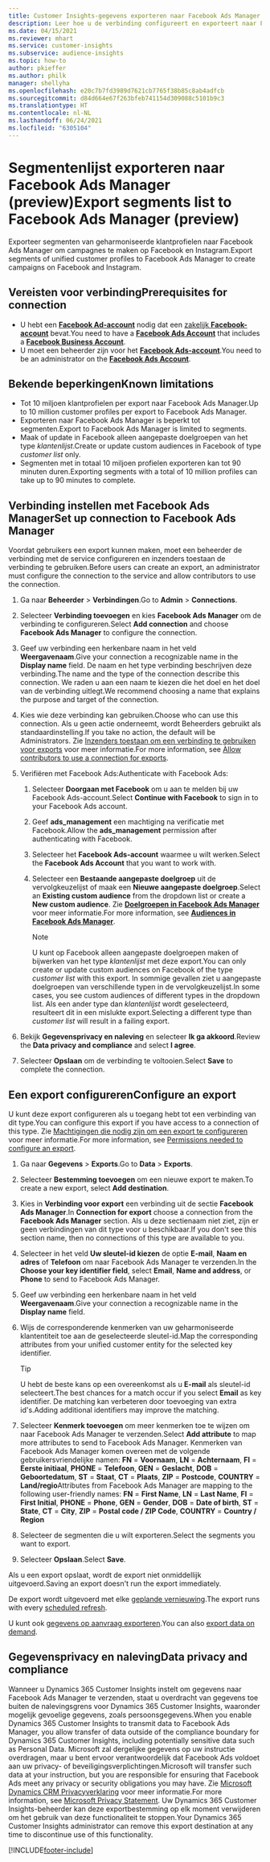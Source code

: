 ```yaml
---
title: Customer Insights-gegevens exporteren naar Facebook Ads Manager
description: Leer hoe u de verbinding configureert en exporteert naar Facebook Ads Manager.
ms.date: 04/15/2021
ms.reviewer: mhart
ms.service: customer-insights
ms.subservice: audience-insights
ms.topic: how-to
author: pkieffer
ms.author: philk
manager: shellyha
ms.openlocfilehash: e20c7b7fd3989d7621cb7765f38b85c8ab4adfcb
ms.sourcegitcommit: d84d664e67f263bfeb741154d309088c5101b9c3
ms.translationtype: HT
ms.contentlocale: nl-NL
ms.lasthandoff: 06/24/2021
ms.locfileid: "6305104"
---
```

# <a name="export-segments-list-to-facebook-ads-manager-preview"></a><span data-ttu-id="24727-103">Segmentenlijst exporteren naar Facebook Ads Manager (preview)</span><span class="sxs-lookup"><span data-stu-id="24727-103">Export segments list to Facebook Ads Manager (preview)</span></span>

<span data-ttu-id="24727-104">Exporteer segmenten van geharmoniseerde klantprofielen naar Facebook Ads Manager om campagnes te maken op Facebook en Instagram.</span><span class="sxs-lookup"><span data-stu-id="24727-104">Export segments of unified customer profiles to Facebook Ads Manager to create campaigns on Facebook and Instagram.</span></span>

## <a name="prerequisites-for-connection"></a><span data-ttu-id="24727-105">Vereisten voor verbinding</span><span class="sxs-lookup"><span data-stu-id="24727-105">Prerequisites for connection</span></span>

- <span data-ttu-id="24727-106">U hebt een [**Facebook Ad-account**](https://www.facebook.com/business/learn/lessons/step-by-step-ads-manager-account) nodig dat een [zakelijk **Facebook-account**](https://business.facebook.com/) bevat.</span><span class="sxs-lookup"><span data-stu-id="24727-106">You need to have a [**Facebook Ads Account**](https://www.facebook.com/business/learn/lessons/step-by-step-ads-manager-account) that includes a [**Facebook Business Account**](https://business.facebook.com/).</span></span>
- <span data-ttu-id="24727-107">U moet een beheerder zijn voor het [**Facebook Ads-account**](https://www.facebook.com/business/learn/lessons/step-by-step-ads-manager-account).</span><span class="sxs-lookup"><span data-stu-id="24727-107">You need to be an administrator on the [**Facebook Ads Account**](https://www.facebook.com/business/learn/lessons/step-by-step-ads-manager-account).</span></span>

## <a name="known-limitations"></a><span data-ttu-id="24727-108">Bekende beperkingen</span><span class="sxs-lookup"><span data-stu-id="24727-108">Known limitations</span></span>

- <span data-ttu-id="24727-109">Tot 10 miljoen klantprofielen per export naar Facebook Ads Manager.</span><span class="sxs-lookup"><span data-stu-id="24727-109">Up to 10 million customer profiles per export to Facebook Ads Manager.</span></span>
- <span data-ttu-id="24727-110">Exporteren naar Facebook Ads Manager is beperkt tot segmenten.</span><span class="sxs-lookup"><span data-stu-id="24727-110">Export to Facebook Ads Manager is limited to segments.</span></span>
- <span data-ttu-id="24727-111">Maak of update in Facebook alleen aangepaste doelgroepen van het type *klantenlijst*.</span><span class="sxs-lookup"><span data-stu-id="24727-111">Create or update custom audiences in Facebook of type *customer list* only.</span></span>
- <span data-ttu-id="24727-112">Segmenten met in totaal 10 miljoen profielen exporteren kan tot 90 minuten duren.</span><span class="sxs-lookup"><span data-stu-id="24727-112">Exporting segments with a total of 10 million profiles can take up to 90 minutes to complete.</span></span>

## <a name="set-up-connection-to-facebook-ads-manager"></a><span data-ttu-id="24727-113">Verbinding instellen met Facebook Ads Manager</span><span class="sxs-lookup"><span data-stu-id="24727-113">Set up connection to Facebook Ads Manager</span></span>

<span data-ttu-id="24727-114">Voordat gebruikers een export kunnen maken, moet een beheerder de verbinding met de service configureren en inzenders toestaan de verbinding te gebruiken.</span><span class="sxs-lookup"><span data-stu-id="24727-114">Before users can create an export, an administrator must configure the connection to the service and allow contributors to use the connection.</span></span>

1. <span data-ttu-id="24727-115">Ga naar **Beheerder** > **Verbindingen**.</span><span class="sxs-lookup"><span data-stu-id="24727-115">Go to **Admin** > **Connections**.</span></span>

1. <span data-ttu-id="24727-116">Selecteer **Verbinding toevoegen** en kies **Facebook Ads Manager** om de verbinding te configureren.</span><span class="sxs-lookup"><span data-stu-id="24727-116">Select **Add connection** and choose **Facebook Ads Manager** to configure the connection.</span></span>

1. <span data-ttu-id="24727-117">Geef uw verbinding een herkenbare naam in het veld **Weergavenaam**.</span><span class="sxs-lookup"><span data-stu-id="24727-117">Give your connection a recognizable name in the **Display name** field.</span></span> <span data-ttu-id="24727-118">De naam en het type verbinding beschrijven deze verbinding.</span><span class="sxs-lookup"><span data-stu-id="24727-118">The name and the type of the connection describe this connection.</span></span> <span data-ttu-id="24727-119">We raden u aan een naam te kiezen die het doel en het doel van de verbinding uitlegt.</span><span class="sxs-lookup"><span data-stu-id="24727-119">We recommend choosing a name that explains the purpose and target of the connection.</span></span>

1. <span data-ttu-id="24727-120">Kies wie deze verbinding kan gebruiken.</span><span class="sxs-lookup"><span data-stu-id="24727-120">Choose who can use this connection.</span></span> <span data-ttu-id="24727-121">Als u geen actie onderneemt, wordt Beheerders gebruikt als standaardinstelling.</span><span class="sxs-lookup"><span data-stu-id="24727-121">If you take no action, the default will be Administrators.</span></span> <span data-ttu-id="24727-122">Zie [Inzenders toestaan om een verbinding te gebruiken voor exports](connections.md#allow-contributors-to-use-a-connection-for-exports) voor meer informatie.</span><span class="sxs-lookup"><span data-stu-id="24727-122">For more information, see [Allow contributors to use a connection for exports](connections.md#allow-contributors-to-use-a-connection-for-exports).</span></span>

1. <span data-ttu-id="24727-123">Verifiëren met Facebook Ads:</span><span class="sxs-lookup"><span data-stu-id="24727-123">Authenticate with Facebook Ads:</span></span> 

   1. <span data-ttu-id="24727-124">Selecteer **Doorgaan met Facebook** om u aan te melden bij uw Facebook Ads-account.</span><span class="sxs-lookup"><span data-stu-id="24727-124">Select **Continue with Facebook** to sign in to your Facebook Ads account.</span></span>

   1. <span data-ttu-id="24727-125">Geef **ads_management** een machtiging na verificatie met Facebook.</span><span class="sxs-lookup"><span data-stu-id="24727-125">Allow the **ads_management** permission after authenticating with Facebook.</span></span>

   1. <span data-ttu-id="24727-126">Selecteer het **Facebook Ads-account** waarmee u wilt werken.</span><span class="sxs-lookup"><span data-stu-id="24727-126">Select the **Facebook Ads Account** that you want to work with.</span></span>

   1. <span data-ttu-id="24727-127">Selecteer een **Bestaande aangepaste doelgroep** uit de vervolgkeuzelijst of maak een **Nieuwe aangepaste doelgroep**.</span><span class="sxs-lookup"><span data-stu-id="24727-127">Select an **Existing custom audience** from the dropdown list or create a **New custom audience**.</span></span> <span data-ttu-id="24727-128">Zie [**Doelgroepen in Facebook Ads Manager**](https://www.facebook.com/business/help/744354708981227?id=2469097953376494) voor meer informatie.</span><span class="sxs-lookup"><span data-stu-id="24727-128">For more information, see [**Audiences in Facebook Ads Manager**](https://www.facebook.com/business/help/744354708981227?id=2469097953376494).</span></span>
      > [!NOTE]
      > <span data-ttu-id="24727-129">U kunt op Facebook alleen aangepaste doelgroepen maken of bijwerken van het type *klantenlijst* met deze export.</span><span class="sxs-lookup"><span data-stu-id="24727-129">You can only create or update custom audiences on Facebook of the type *customer list* with this export.</span></span> <span data-ttu-id="24727-130">In sommige gevallen ziet u aangepaste doelgroepen van verschillende typen in de vervolgkeuzelijst.</span><span class="sxs-lookup"><span data-stu-id="24727-130">In some cases, you see custom audiences of different types in the dropdown list.</span></span> <span data-ttu-id="24727-131">Als een ander type dan *klantenlijst* wordt geselecteerd, resulteert dit in een mislukte export.</span><span class="sxs-lookup"><span data-stu-id="24727-131">Selecting a different type than *customer list* will result in a failing export.</span></span> 

1. <span data-ttu-id="24727-132">Bekijk **Gegevensprivacy en naleving** en selecteer **Ik ga akkoord**.</span><span class="sxs-lookup"><span data-stu-id="24727-132">Review the **Data privacy and compliance** and select **I agree**.</span></span>

1. <span data-ttu-id="24727-133">Selecteer **Opslaan** om de verbinding te voltooien.</span><span class="sxs-lookup"><span data-stu-id="24727-133">Select **Save** to complete the connection.</span></span>

## <a name="configure-an-export"></a><span data-ttu-id="24727-134">Een export configureren</span><span class="sxs-lookup"><span data-stu-id="24727-134">Configure an export</span></span>

<span data-ttu-id="24727-135">U kunt deze export configureren als u toegang hebt tot een verbinding van dit type.</span><span class="sxs-lookup"><span data-stu-id="24727-135">You can configure this export if you have access to a connection of this type.</span></span> <span data-ttu-id="24727-136">Zie [Machtigingen die nodig zijn om een export te configureren](export-destinations.md#set-up-a-new-export) voor meer informatie.</span><span class="sxs-lookup"><span data-stu-id="24727-136">For more information, see [Permissions needed to configure an export](export-destinations.md#set-up-a-new-export).</span></span>

1. <span data-ttu-id="24727-137">Ga naar **Gegevens** > **Exports**.</span><span class="sxs-lookup"><span data-stu-id="24727-137">Go to **Data** > **Exports**.</span></span>

1. <span data-ttu-id="24727-138">Selecteer **Bestemming toevoegen** om een nieuwe export te maken.</span><span class="sxs-lookup"><span data-stu-id="24727-138">To create a new export, select **Add destination**.</span></span> 

1. <span data-ttu-id="24727-139">Kies in **Verbinding voor export** een verbinding uit de sectie **Facebook Ads Manager**.</span><span class="sxs-lookup"><span data-stu-id="24727-139">In **Connection for export** choose a connection from the **Facebook Ads Manager** section.</span></span> <span data-ttu-id="24727-140">Als u deze sectienaam niet ziet, zijn er geen verbindingen van dit type voor u beschikbaar.</span><span class="sxs-lookup"><span data-stu-id="24727-140">If you don't see this section name, then no connections of this type are available to you.</span></span>

1. <span data-ttu-id="24727-141">Selecteer in het veld **Uw sleutel-id kiezen** de optie **E-mail**, **Naam en adres** of **Telefoon** om naar Facebook Ads Manager te verzenden.</span><span class="sxs-lookup"><span data-stu-id="24727-141">In the **Choose your key identifier field**, select **Email**, **Name and address**, or **Phone** to send to Facebook Ads Manager.</span></span> 

1. <span data-ttu-id="24727-142">Geef uw verbinding een herkenbare naam in het veld **Weergavenaam**.</span><span class="sxs-lookup"><span data-stu-id="24727-142">Give your connection a recognizable name in the **Display name** field.</span></span>

1. <span data-ttu-id="24727-143">Wijs de corresponderende kenmerken van uw geharmoniseerde klantentiteit toe aan de geselecteerde sleutel-id.</span><span class="sxs-lookup"><span data-stu-id="24727-143">Map the corresponding attributes from your unified customer entity for the selected key identifier.</span></span>
   > [!TIP]
   > <span data-ttu-id="24727-144">U hebt de beste kans op een overeenkomst als u **E-mail** als sleutel-id selecteert.</span><span class="sxs-lookup"><span data-stu-id="24727-144">The best chances for a match occur if you select **Email** as key identifier.</span></span> <span data-ttu-id="24727-145">De matching kan verbeteren door toevoeging van extra id's.</span><span class="sxs-lookup"><span data-stu-id="24727-145">Adding additional identifiers may improve the matching.</span></span>

1. <span data-ttu-id="24727-146">Selecteer **Kenmerk toevoegen** om meer kenmerken toe te wijzen om naar Facebook Ads Manager te verzenden.</span><span class="sxs-lookup"><span data-stu-id="24727-146">Select **Add attribute** to map more attributes to send to Facebook Ads Manager.</span></span> <span data-ttu-id="24727-147">Kenmerken van Facebook Ads Manager komen overeen met de volgende gebruikersvriendelijke namen: **FN** = **Voornaam**, **LN** = **Achternaam**, **FI** = **Eerste initiaal**, **PHONE** = **Telefoon**, **GEN** = **Geslacht**, **DOB** = **Geboortedatum**, **ST** = **Staat**, **CT** = **Plaats**, **ZIP** = **Postcode**, **COUNTRY** = **Land/regio**</span><span class="sxs-lookup"><span data-stu-id="24727-147">Attributes from Facebook Ads Manager are mapping to the following user-friendly names: **FN** = **First Name**, **LN** = **Last Name**, **FI** = **First Initial**, **PHONE** = **Phone**, **GEN** = **Gender**, **DOB** = **Date of birth**, **ST** = **State**, **CT** = **City**, **ZIP** = **Postal code / ZIP Code**, **COUNTRY** = **Country / Region**</span></span>

1. <span data-ttu-id="24727-148">Selecteer de segmenten die u wilt exporteren.</span><span class="sxs-lookup"><span data-stu-id="24727-148">Select the segments you want to export.</span></span>

1. <span data-ttu-id="24727-149">Selecteer **Opslaan**.</span><span class="sxs-lookup"><span data-stu-id="24727-149">Select **Save**.</span></span>

<span data-ttu-id="24727-150">Als u een export opslaat, wordt de export niet onmiddellijk uitgevoerd.</span><span class="sxs-lookup"><span data-stu-id="24727-150">Saving an export doesn't run the export immediately.</span></span>

<span data-ttu-id="24727-151">De export wordt uitgevoerd met elke [geplande vernieuwing](system.md#schedule-tab).</span><span class="sxs-lookup"><span data-stu-id="24727-151">The export runs with every [scheduled refresh](system.md#schedule-tab).</span></span> 

<span data-ttu-id="24727-152">U kunt ook [gegevens op aanvraag exporteren](export-destinations.md#run-exports-on-demand).</span><span class="sxs-lookup"><span data-stu-id="24727-152">You can also [export data on demand](export-destinations.md#run-exports-on-demand).</span></span> 

## <a name="data-privacy-and-compliance"></a><span data-ttu-id="24727-153">Gegevensprivacy en naleving</span><span class="sxs-lookup"><span data-stu-id="24727-153">Data privacy and compliance</span></span>

<span data-ttu-id="24727-154">Wanneer u Dynamics 365 Customer Insights instelt om gegevens naar Facebook Ads Manager te verzenden, staat u overdracht van gegevens toe buiten de nalevingsgrens voor Dynamics 365 Customer Insights, waaronder mogelijk gevoelige gegevens, zoals persoonsgegevens.</span><span class="sxs-lookup"><span data-stu-id="24727-154">When you enable Dynamics 365 Customer Insights to transmit data to Facebook Ads Manager, you allow transfer of data outside of the compliance boundary for Dynamics 365 Customer Insights, including potentially sensitive data such as Personal Data.</span></span> <span data-ttu-id="24727-155">Microsoft zal dergelijke gegevens op uw instructie overdragen, maar u bent ervoor verantwoordelijk dat Facebook Ads voldoet aan uw privacy- of beveiligingsverplichtingen.</span><span class="sxs-lookup"><span data-stu-id="24727-155">Microsoft will transfer such data at your instruction, but you are responsible for ensuring that Facebook Ads meet any privacy or security obligations you may have.</span></span> <span data-ttu-id="24727-156">Zie [Microsoft Dynamics CRM Privacyverklaring](https://go.microsoft.com/fwlink/?linkid=396732) voor meer informatie.</span><span class="sxs-lookup"><span data-stu-id="24727-156">For more information, see [Microsoft Privacy Statement](https://go.microsoft.com/fwlink/?linkid=396732).</span></span>
<span data-ttu-id="24727-157">Uw Dynamics 365 Customer Insights-beheerder kan deze exportbestemming op elk moment verwijderen om het gebruik van deze functionaliteit te stoppen.</span><span class="sxs-lookup"><span data-stu-id="24727-157">Your Dynamics 365 Customer Insights administrator can remove this export destination at any time to discontinue use of this functionality.</span></span>


[!INCLUDE[footer-include](../includes/footer-banner.md)]

